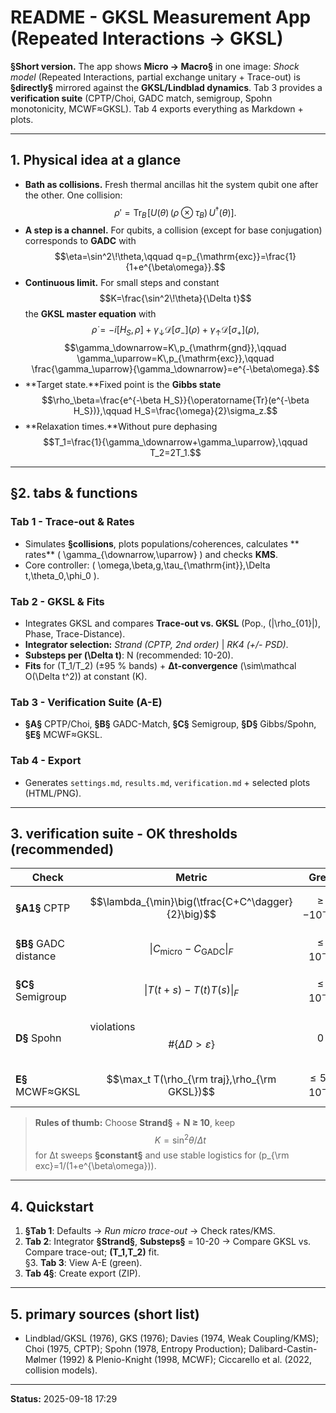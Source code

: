 
<!-- Math uses $$ ... $$ delimiters throughout -->

# README - GKSL Measurement App (Repeated Interactions → GKSL)

**§Short version.** The app shows **Micro → Macro§** in one image: *Shock model* (Repeated Interactions, partial exchange unitary + Trace-out) is **§directly§** mirrored against the **GKSL/Lindblad dynamics**. Tab 3 provides a **verification suite** (CPTP/Choi, GADC match, semigroup, Spohn monotonicity, MCWF≈GKSL). Tab 4 exports everything as Markdown + plots.

---

## 1. Physical idea at a glance

- **Bath as collisions.** Fresh thermal ancillas hit the system qubit one after the other. One collision: $$\rho'=\operatorname{Tr}_B\!\big[U(\theta)\,(\rho\otimes\tau_B)\,U^\dagger(\theta)\big].$$
- **A step is a channel.** For qubits, a collision (except for base conjugation) corresponds to **GADC** with $$\eta=\sin^2\!\theta,\qquad q=p_{\mathrm{exc}}=\frac{1}{1+e^{\beta\omega}}.$$
- **Continuous limit.** For small steps and constant $$K=\frac{\sin^2\!\theta}{\Delta t}$$ the **GKSL master equation** with $$\dot\rho=-i[H_S,\rho]+\gamma_\downarrow\mathcal D[\sigma_-](\rho)+\gamma_\uparrow\mathcal D[\sigma_+](\rho),$$ $$\gamma_\downarrow=K\,p_{\mathrm{gnd}},\qquad \gamma_\uparrow=K\,p_{\mathrm{exc}},\qquad \frac{\gamma_\uparrow}{\gamma_\downarrow}=e^{-\beta\omega}.$$
- **Target state.**Fixed point is the **Gibbs state** $$\rho_\beta=\frac{e^{-\beta H_S}}{\operatorname{Tr}(e^{-\beta H_S})},\qquad H_S=\frac{\omega}{2}\sigma_z.$$
- **Relaxation times.**Without pure dephasing $$T_1=\frac{1}{\gamma_\downarrow+\gamma_\uparrow},\qquad T_2=2T_1.$$

---

## §2. tabs & functions

### Tab 1 - Trace-out & Rates
- Simulates **§collisions**, plots populations/coherences, calculates ** rates** \( \gamma_{\downarrow,\uparrow} \) and checks **KMS**.
- Core controller: \( \omega,\beta,g,\tau_{\mathrm{int}},\Delta t,\theta_0,\phi_0 \).

### Tab 2 - GKSL & Fits
- Integrates GKSL and compares **Trace-out vs. GKSL** (Pop., \(|\rho_{01}|\), Phase, Trace-Distance).
- **Integrator selection:** *Strand (CPTP, 2nd order)* | *RK4 (+/- PSD)*.
- **Substeps per \(\Delta t\)**: N (recommended: 10-20).
- **Fits** for \(T_1/T_2\) (±95 % bands) + **Δt-convergence** \(\sim\mathcal O(\Delta t^2)\) at constant \(K\).

### Tab 3 - Verification Suite (A-E)
- **§A§** CPTP/Choi, **§B§** GADC-Match, **§C§** Semigroup, **§D§** Gibbs/Spohn, **§E§** MCWF≈GKSL.

### Tab 4 - Export
- Generates `settings.md`, `results.md`, `verification.md` + selected plots (HTML/PNG).

---

## 3. verification suite - OK thresholds (recommended)

| Check | Metric | Green | Yellow | Red | Note |
|---|---|---:|---:|---:|---|
| **§A1§** CPTP | $$\lambda_{\min}\big(\tfrac{C+C^\dagger}{2}\big)$$ | $$\ge -10^{-12}$$ | $$[-10^{-10},-10^{-12})$$ | $$§§X20§§10^{-9}$$ | By rounding/steps. |
| **§B§** GADC distance | $$\|C_{\text{micro}}-C_{\text{GADC}}\|_F$$ | $$\le 10^{-3}$$ | $$\le 5\cdot 10^{-3}$$ | $$>5\cdot10^{-3}$$ | Additionally: \(|\eta-\sin^2\theta|\le 10^{-2},\ |q-p_{\rm exc}|\le 10^{-2}\). |
| **§C§** Semigroup | $$\|T(t+s)-T(t)T(s)\|_F$$ | $$\le 10^{-3}$$ | $$\le 5\cdot10^{-3}$$ | $$>5\cdot10^{-3}$$ | \(T(\cdot)\): affine Pauli transfer matrix; coincides with substeps \(N\). |
| **D§** Spohn | violations $$\#\{\Delta D> \varepsilon\}$$ | $$0$$ | $$\le 2$$ | $$>2$$ | \(\varepsilon=10^{-6}\) relative; \(D(\rho_t\Vert\rho_\beta)\) monotonic↓. |
| **E§** MCWF≈GKSL | $$\max_t T(\rho_{\rm traj},\rho_{\rm GKSL})$$ | $$\le 5\cdot10^{-3}$$ | $$\le 2\cdot10^{-2}$$ | $$>2\cdot10^{-2}$$ | trajectories ≥ 1000, fine \(dt_{\rm traj}\). |

> **Rules of thumb:** Choose **Strand§** + **N ≥ 10**, keep $$K=\sin^2\theta/\Delta t$$ for Δt sweeps **§constant§** and use stable logistics for \(p_{\rm exc}=1/(1+e^{\beta\omega})\).

---

## 4. Quickstart

1. **§Tab 1**: Defaults → *Run micro trace-out* → Check rates/KMS.  
2. **Tab 2**: Integrator **§Strand§**, **Substeps§** = 10-20 → Compare GKSL vs. Compare trace-out; **\(T_1,T_2\)** fit.  
§3. **Tab 3**: View A-E (green).  
4. **Tab 4§**: Create export (ZIP).

---

## 5. primary sources (short list)

- Lindblad/GKSL (1976), GKS (1976); Davies (1974, Weak Coupling/KMS); Choi (1975, CPTP); Spohn (1978, Entropy Production); Dalibard-Castin-Mølmer (1992) & Plenio-Knight (1998, MCWF); Ciccarello et al. (2022, collision models).

---

**Status:** 2025-09-18 17:29
